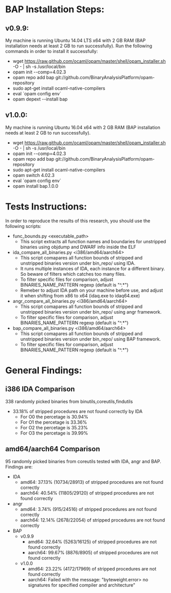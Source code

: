 BAP Installation Steps:
=======================

v0.9.9:
-------
My machine is running Ubuntu 14.04 LTS x64 with 2 GB RAM (BAP installation needs at least 2 GB to run successfully).
Run the following commands in order to install it successfully:
- wget https://raw.github.com/ocaml/opam/master/shell/opam_installer.sh -O - | sh -s /usr/local/bin
- opam init --comp=4.02.3
- opam repo add bap git://github.com/BinaryAnalysisPlatform/opam-repository
- sudo apt-get install ocaml-native-compilers
- eval \`opam config env\`
- opam depext --install bap

v1.0.0:
-------
My machine is running Ubuntu 16.04 x64 with 2 GB RAM (BAP installation needs at least 2 GB to run successfully).
- wget https://raw.github.com/ocaml/opam/master/shell/opam_installer.sh -O - | sh -s /usr/local/bin
- opam init --comp=4.02.3
- opam repo add bap git://github.com/BinaryAnalysisPlatform/opam-repository
- sudo apt-get install ocaml-native-compilers
- opam switch 4.02.3
- eval \`opam config env\`
- opam install bap.1.0.0

Tests Instructions:
===================
In order to reproduce the results of this research, you should use the following scripts:
- func_bounds.py \<executable_path\>
	- This script extracts all function names and boundaries for unstripped binaries using objdump and DWARF info inside the ELF
- ida_compare_all_binaries.py \<i386/amd64/aarch64\>
	- This script comapares all function bounds of stripped and unstripped binaries version under bin_repo/<arch> using IDA.
	- It runs multiple instances of IDA, each instance for a different binary. So beware of filters which catches too many files.
	- To filter specific files for comparison, adjust BINARIES_NAME_PATTERN regexp (default is "^.*")
	- Remeber to adjust IDA path on your machine before use, and adjust it when shifting from x86 to x64 (idaq.exe to idaq64.exe)
- angr_compare_all_binaries.py \<i386/amd64/aarch64\>
	- This script comapares all function bounds of stripped and unstripped binaries version under bin_repo/<arch> using angr framework.
	- To filter specific files for comparison, adjust BINARIES_NAME_PATTERN regexp (default is "^.*")
- bap_compare_all_binaries.py \<i386/amd64/aarch64\>
	- This script comapares all function bounds of stripped and unstripped binaries version under bin_repo/<arch> using BAP framework.
	- To filter specific files for comparison, adjust BINARIES_NAME_PATTERN regexp (default is "^.*")

General Findings:
==================
i386 IDA Comparison
------------------------
338 randomly picked binaries from binutils,coreutils,findutils
- 33.18% of stripped procedures are not found correctly by IDA
	- For O0 the percetage is 30.94%
	- For O1 the percetage is 33.36%
	- For O2 the percetage is 35.23%
	- For O3 the percetage is 39.99%

amd64/aarch64 Comparison
------------------------
95 randomly picked binaries from coreutils tested with IDA, angr and BAP. Findings are:
- IDA
	- amd64: 37.13% (10734/28913) of stripped procedures are not found correctly
	- aarch64: 40.54% (11805/29120) of stripped procedures are not found correctly
- angr
	- amd64: 3.74% (915/24516) of stripped procedures are not found correctly
	- aarch64: 12.14% (2678/22054) of stripped procedures are not found correctly
- BAP
	- v0.9.9
		- amd64: 32.64% (5263/16125) of stripped procedures are not found correctly
		- aarch64: 99.67% (8876/8905) of stripped procedures are not found correctly
	- v1.0.0
		- amd64: 23.22% (4172/17969) of stripped procedures are not found correctly
		- aarch64: Failed with the message: "byteweight.error> no signatures for specified compiler and architecture"